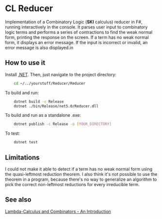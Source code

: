 # CL Reducer
Implementation of a Combinatory Logic (**SKI** calculus) reducer in F#, running
interactively in the console. It parses user input to combinatory logic terms
and performs a series of contractions to find the weak normal form, printing the
response on the screen. If a term has no weak normal form, it displays an error
message. If the input is incorrect or invalid, an error message is also
displayed.in

## How to use it
Install [.NET](). Then, just navigate to the project directory:

```bash
    cd ~/../yourstuff/Reducer/Reducer
```
To build and run:
```bash
    dotnet build -c Release
    dotnet ./bin/Release/net5.0/Reducer.dll
```

To build and run as a standalone .exe:
```bash
    dotnet publish -c Release -o [YOUR_DIRECTORY]
```

To test:
```bash
    dotnet test
```

## Limitations
I could not make it able to detect if a term has no weak normal form using the
quasi-leftmost reduction theorem. I also think it's not possible to use the
theorem in a program, because there's no way to generalize an algorithm to pick
the correct non-leftmost reductions for every irreducible term.

## See also
[Lambda-Calculus and Combinators - An
Introduction](https://www.cin.ufpe.br/~djo/files/Lambda-Calculus%20and%20Combinators.pdf)


